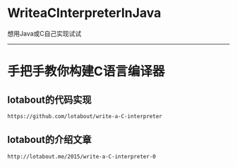 # WriteaCInterpreterInJava

  想用Java或C自己实现试试

---

# 手把手教你构建C语言编译器

## lotabout的代码实现

    https://github.com/lotabout/write-a-C-interpreter
    
## lotabout的介绍文章

    http://lotabout.me/2015/write-a-C-interpreter-0


